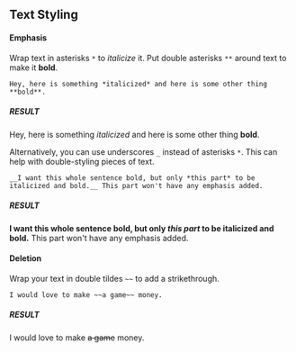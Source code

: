 ## Text Styling

#### Emphasis

Wrap text in asterisks `*` to _italicize_ it. Put double asterisks `**` around text to make it **bold**.

```
Hey, here is something *italicized* and here is some other thing **bold**.
```

<h5 class="text-muted">RESULT</h5>

Hey, here is something *italicized* and here is some other thing **bold**.

Alternatively, you can use underscores `_` instead of asterisks `*`. This can help with double-styling pieces of text.

```
__I want this whole sentence bold, but only *this part* to be italicized and bold.__ This part won't have any emphasis added.
```

<h5 class="text-muted">RESULT</h5>

__I want this whole sentence bold, but only *this part* to be italicized and bold.__ This part won't have any emphasis added.

#### Deletion

Wrap your text in double tildes `~~` to add a strikethrough.

```
I would love to make ~~a game~~ money.
```

<h5 class="text-muted">RESULT</h5>

I would love to make ~~a game~~ money.
